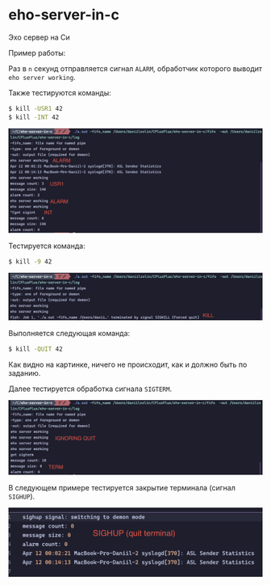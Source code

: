 # eho-server-in-c
Эхо сервер на Си

Пример работы:

Раз в `n` секунд отправляется сигнал `ALARM`, обработчик которого выводит `eho server working`.

Также тестируются команды:

```bash
$ kill -USR1 42
$ kill -INT 42
```

![](images/basic.png)

Тестируется команда:

```bash
$ kill -9 42
```

![](images/kill.png)

Выполняется следующая команда:

```bash
$ kill -QUIT 42
```

Как видно на картинке, ничего не происходит, как и должно быть по заданию.

Далее тестируется обработка сигнала `SIGTERM`.

![](images/quit_term.png)

В следующем примере тестируется закрытие терминала (сигнал `SIGHUP`).

![](images/sighup.png)
